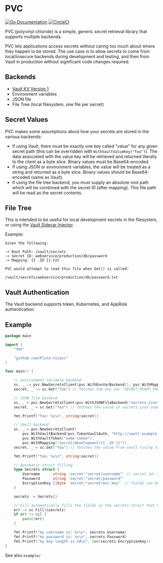 # PVC
[![Go Documentation](http://img.shields.io/badge/go-documentation-blue.svg?style=flat-square)][godocs]
[![CircleCI](https://circleci.com/gh/Pluto-tv/pvc.svg?style=svg)](https://circleci.com/gh/Pluto-tv/pvc)

[godocs]: https://pkg.go.dev/github.com/Pluto-tv/pvc

PVC (polyvinyl chloride) is a simple, generic secret retrieval library that supports
multiple backends.

PVC lets applications access secrets without caring too much about where they
happen to be stored. The use case is to allow secrets to come from local/insecure
backends during development and testing, and then from Vault in production without
significant code changes required.

## Backends

- [Vault KV Version 1](https://www.vaultproject.io/docs/secrets/kv)
- Environment variables
- JSON file
- File Tree (local filesystem, one file per secret)

## Secret Values

PVC makes some assumptions about how your secrets are stored in the various backends:

- If using Vault, there must be exactly one key called "value" for any given secret path (this can be overridden with 
`WithVaultValueKey("foo")`). The data associated with the value key will be retrieved and returned literally to the 
client as a byte slice. Binary values must be Base64-encoded.
- If using JSON or environment variables, the value will be treated as a string and returned as a byte slice. Binary values
should be Base64-encoded (same as Vault).
- If using the file tree backend, you must supply an absolute root path which will be combined with the secret ID (after
mapping). This file path will be read as the secret contents.

## File Tree
This is intended to be useful for local development secrets in the filesystem, or using 
the [Vault Sidecar Injector](https://www.vaultproject.io/docs/platform/k8s/injector).

Example:

    Given the following:
    
    -> Root Path: /vault/secrets
    -> Secret ID: webservice/production/db/password
    -> Mapping: {{ .ID }}.txt
    
    PVC would attempt to read this file when Get() is called:
    
    /vault/secrets/webservice/production/db/password.txt

## Vault Authentication

The Vault backend supports token, Kubernetes, and AppRole authentication.

## Example

```go
package main

import (
	"fmt"

	"github.com/Pluto-tv/pvc"
)

func main() {

	// environment variable backend
	sc, _ := pvc.NewSecretsClient(pvc.WithEnvVarBackend(), pvc.WithMapping("SECRET_MYAPP_{{ .ID }}"))
	secret, _ := sc.Get("foo") // fetches the env var "SECRET_MYAPP_FOO"

	// JSON file backend
	sc, _ = pvc.NewSecretsClient(pvc.WithJSONFileBackend("secrets.json"))
	secret, _ = sc.Get("foo") // fetches the value in secrets.json under the key "foo"

	fmt.Printf("foo: %v\n", string(secret))

	// Vault backend
	sc, _ = pvc.NewSecretsClient(
		pvc.WithVaultBackend(pvc.TokenVaultAuth, "http://vault.example.com:8200"),
		pvc.WithVaultToken("some token"),
		pvc.WithMapping("secret/development/{{ .ID }}"))
	secret, _ = sc.Get("foo") // fetches the value from Vault (using token auth) from path secret/development/foo

	fmt.Printf("foo: %v\n", string(secret))

	// Automatic struct filling
	type Secrets struct {
		Username      string `secret:"secret/username"` // secret id: secret/username
		Password      string `secret:"secret/password"`
		EncryptionKey []byte `secret:"secret/enc_key"` // fields can be strings or byte slices
	}

	secrets := Secrets{}

	// Fill automatically fills the fields in the secrets struct that have "secret" tags
	err := sc.Fill(&secrets)
	if err != nil {
		panic(err)
	}

	fmt.Printf("my username is: %v\n", secrets.Username)
	fmt.Printf("my password is: %v\n", secrets.Password)
	fmt.Printf("my key length is %d\n", len(secrets.EncryptionKey))
}
```

See also `example/`
